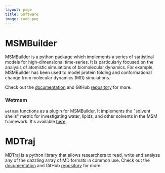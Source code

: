 ```yaml
---
layout: page
title: Software
image: code.png
---
```


# MSMBuilder

MSMBuilder is a python package which implements a series of
statistical models for high-dimensional time-series. It is
particularly focused on the analysis of atomistic simulations of
biomolecular dynamics. For example, MSMBuilder has been used to model
protein folding and conformational change from molecular dynamics (MD)
simulations.

Check out the [documentation][msmbdoc] and GitHub
[repository][msmbrepo] for more.

[msmbdoc]: http://msmbuilder.org
[msmbrepo]: https://github.com/msmbuilder/msmbuilder

### Wetmsm

`wetmsm` functions as a plugin for MSMBuilder. It implements the
"solvent shells" metric for investigating water, lipids, and other
solvents in the MSM framework. It's available [here][wetmsmrepo]

[wetmsmrepo]: https://github.com/mpharrigan/wetmsm

# MDTraj

MDTraj is a python library that allows researchers to read, write and
analyze any of the dazzling array of MD formats in common use. Check
out the [documentation][mdtrajdoc] and GitHub [repository][mdtrajrepo]
for more.

[mdtrajdoc]: http://mdtraj.org
[mdtrajrepo]: https://github.com/mdtraj/mdtraj

<!--
vim: tw=70
-->
